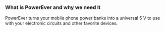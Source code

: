 ### What is PowerEver and why we need it

PowerEver turns your mobile phone power banks into a universal 5 V to use with your electronic circuits and other favorite devices.
